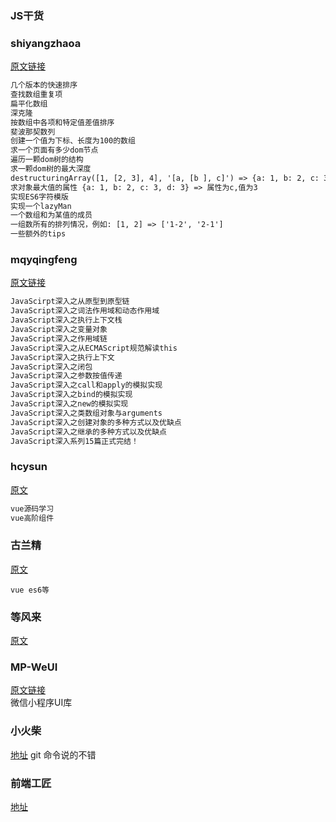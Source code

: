 ### JS干货

### shiyangzhaoa
[原文链接](https://github.com/shiyangzhaoa/easy-tips)  
```html
几个版本的快速排序
查找数组重复项
扁平化数组
深克隆
按数组中各项和特定值差值排序
斐波那契数列
创建一个值为下标、长度为100的数组
求一个页面有多少dom节点
遍历一颗dom树的结构
求一颗dom树的最大深度
destructuringArray([1, [2, 3], 4], '[a, [b ], c]') => {a: 1, b: 2, c: 3}, 无意中看到的，听说是阿里的面试题？
求对象最大值的属性 {a: 1, b: 2, c: 3, d: 3} => 属性为c,值为3
实现ES6字符模版
实现一个lazyMan
一个数组和为某值的成员
一组数所有的排列情况，例如: [1, 2] => ['1-2', '2-1']
一些额外的tips
```
### mqyqingfeng
[原文链接](https://github.com/mqyqingfeng/Blog)  
```html
JavaScirpt深入之从原型到原型链
JavaScript深入之词法作用域和动态作用域
JavaScript深入之执行上下文栈
JavaScript深入之变量对象
JavaScript深入之作用域链
JavaScript深入之从ECMAScript规范解读this
JavaScript深入之执行上下文
JavaScript深入之闭包
JavaScript深入之参数按值传递
JavaScript深入之call和apply的模拟实现
JavaScript深入之bind的模拟实现
JavaScript深入之new的模拟实现
JavaScript深入之类数组对象与arguments
JavaScript深入之创建对象的多种方式以及优缺点
JavaScript深入之继承的多种方式以及优缺点
JavaScript深入系列15篇正式完结！
```
### hcysun
[原文](http://hcysun.me/)
```html
vue源码学习
vue高阶组件
```
### 古兰精
[原文](http://www.cnblogs.com/goloving/)
```
vue es6等
```
### 等风来
[原文](http://www.cnblogs.com/mengff/tag/JavaScript/)

### MP-WeUI
[原文链接](https://youngluo.github.io/mp-weui/)  
微信小程序UI库

### 小火柴
[地址](https://www.xiaohuochai.site/)
git 命令说的不错

### 前端工匠
[地址](https://github.com/ljianshu/Blog)